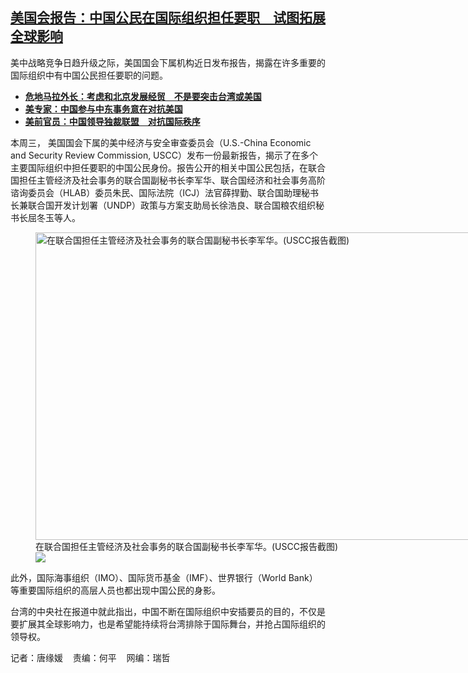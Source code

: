 <!--1707413580000-->
[美国会报告：中国公民在国际组织担任要职　试图拓展全球影响](https://www.rfa.org/mandarin/yataibaodao/junshiwaijiao/tj-02082024102102.html)
------

<p>美中战略竞争日趋升级之际，美国国会下属机构近日发布报告，揭露在许多重要的国际组织中有中国公民担任要职的问题。</p><ul><li><strong><a href="https://www.rfa.org/mandarin/yataibaodao/gangtai/hx2-02072024083109.html">危地马拉外长：考虑和北京发展经贸　不是要突击台湾或美国</a></strong></li><li><strong><a href="https://www.rfa.org/mandarin/yataibaodao/junshiwaijiao/jw-01312024121156.html">美专家：中国参与中东事务意在对抗美国</a></strong></li><li><a href="https://www.rfa.org/mandarin/yataibaodao/junshiwaijiao/jw-01302024094948.html"><strong>美前官员：中国领导独裁联盟　对抗国际秩序</strong></a></li></ul><p>本周三， 美国国会下属的美中经济与安全审查委员会（U.S.-China Economic and Security Review Commission, USCC）发布一份最新报告，揭示了在多个主要国际组织中担任要职的中国公民身份。报告公开的相关中国公民包括，在联合国担任主管经济及社会事务的联合国副秘书长李军华、联合国经济和社会事务高阶谘询委员会（HLAB）委员朱民、国际法院（ICJ）法官薛捍勤、联合国助理秘书长兼联合国开发计划署（UNDP）政策与方案支助局长徐浩良、联合国粮农组织秘书长屈冬玉等人。</p><p><figure class="image-richtext image-inline captioned" style="width:751px;"><img alt="在联合国担任主管经济及社会事务的联合国副秘书长李军华。(USCC报告截图)" height="492" src="https://www.rfa.org/mandarin/yataibaodao/junshiwaijiao/tj-02082024102102.html/screenshot-2024-02-08-093806.jpg/@@images/a8155e32-1469-48c3-8fe7-c5ab490d6dbd.jpeg" title="Screenshot 2024-02-08 093806.jpg" width="751"/><figcaption class="image-caption">在联合国担任主管经济及社会事务的联合国副秘书长李军华。(USCC报告截图)</figcaption><small></small><div id="zoomattribute"><a data-caption="在联合国担任主管经济及社会事务的联合国副秘书长李军华。(USCC报告截图)" data-fancybox="" href="https://www.rfa.org/mandarin/yataibaodao/junshiwaijiao/tj-02082024102102.html/screenshot-2024-02-08-093806.jpg" id="single_image" title="在联合国担任主管经济及社会事务的联合国副秘书长李军华。(USCC报告截图)"><img src="/++plone++rfa-resources/img/icon-zoom.png"/></a></div></figure></p><p>此外，国际海事组织（IMO）、国际货币基金（IMF）、世界银行（World Bank）等重要国际组织的高层人员也都出现中国公民的身影。</p><p>台湾的中央社在报道中就此指出，中国不断在国际组织中安插要员的目的，不仅是要扩展其全球影响力，也是希望能持续将台湾排除于国际舞台，并抢占国际组织的领导权。</p><p>记者：唐缘媛    责编：何平    网编：瑞哲<strong></strong><strong></strong></p>
